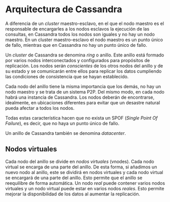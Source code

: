 # Arquitectura de Cassandra

A diferencia de un *cluster* maestro-esclavo, en el que el nodo maestro es el responsable de encargarles a los nodos esclavos la ejecución de las consultas, en Cassandra todos los nodos son iguales y no hay un nodo maestro. En un cluster maestro-esclavo el nodo maestro es un punto único de fallo, mientras que en Cassandra no hay un punto único de fallo.

Un *cluster* de Cassandra se denomina *ring* o anillo. Este anillo está formado por varios nodos interconectados y configurados para propósitos de replicación. Los nodos serán *conscientes* de los otros nodos del anillo y de su estado y se comunicarán entre ellos para replicar los datos cumpliendo las condiciones de consistencia que se hayan establecido.

Cada nodo del anillo tiene la misma importancia que los demás, no hay un nodo maestro y se trata de un sistema P2P. Del mismo modo, en cada nodo habrá una instancia de Cassandra. Los nodos deberán de encontrarse, idealmente, en ubicaciones diferentes para evitar que un desastre natural pueda afectar a todos los nodos.

Todas estas característica hacen que no exista un SPOF (*Single Point Of Failure*), es decir, que no haya un punto único de fallo.

Un anillo de Cassandra también se denomina *datacenter*.

## Nodos virtuales

Cada nodo del anillo se divide en *nodos virtuales* (vnodes). Cada nodo virtual se encarga de una parte del anillo. De esta forma, si añadimos un nuevo nodo al anillo, este se dividirá en nodos virtuales y cada nodo virtual se encargará de una parte del anillo. Esto permite que el anillo se reequilibre de forma automática. Un nodo *real* puede contener varios nodos virtuales y un nodo virtual puede estar en varios nodos *reales*. Esto permite mejorar la disponibilidad de los datos al aumentar la replicación.
